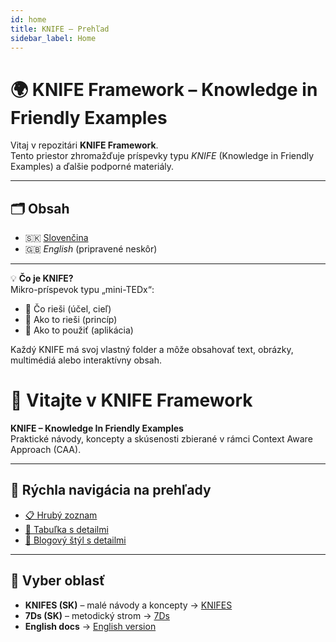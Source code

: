 ```yaml
---
id: home
title: KNIFE – Prehľad
sidebar_label: Home
---
```


# 🌍 KNIFE Framework – Knowledge in Friendly Examples

Vitaj v repozitári **KNIFE Framework**.  
Tento priestor zhromažďuje príspevky typu *KNIFE* (Knowledge in Friendly Examples) a ďalšie podporné materiály.

---

## 🗂 Obsah
- 🇸🇰 [Slovenčina](./sk/index.md)
- 🇬🇧 *English* (pripravené neskôr)

---

💡 **Čo je KNIFE?**  
Mikro-príspevok typu „mini-TEDx“:  
- 🎯 Čo rieši (účel, cieľ)  
- 🧩 Ako to rieši (princíp)  
- 🧪 Ako to použiť (aplikácia)  

Každý KNIFE má svoj vlastný folder a môže obsahovať text, obrázky, multimédiá alebo interaktívny obsah.
# 👋 Vitajte v KNIFE Framework

**KNIFE – Knowledge In Friendly Examples**  
Praktické návody, koncepty a skúsenosti zbierané v rámci Context Aware Approach (CAA).

---

## 🔗 Rýchla navigácia na prehľady

- [📋 Hrubý zoznam](/sk/knifes/knifesOverview.md)
- [📑 Tabuľka s detailmi](/sk/knifes/KNIFE_Overview_List)
- [📘 Blogový štýl s detailmi](/sk/knifes/KNIFE_Overview_Details)

---

## 🌳 Vyber oblasť

- **KNIFES (SK)** – malé návody a koncepty → [KNIFES](./knifes/)
- **7Ds (SK)** – metodický strom → [7Ds](./7Ds/)
- **English docs** → [English version](/en/)